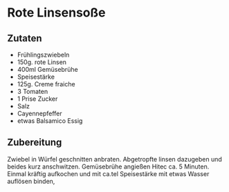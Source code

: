 # Rote Linsensoße

## Zutaten

- Frühlingszwiebeln
- 150g. rote Linsen
- 400ml Gemüsebrühe
- Speisestärke
- 125g. Creme fraiche
- 3 Tomaten
- 1 Prise Zucker
- Salz
- Cayennepfeffer
- etwas Balsamico Essig

## Zubereitung

Zwiebel in Würfel geschnitten anbraten.
Abgetropfte linsen dazugeben
und beides kurz anschwitzen. Gemüsebrühe angießen Hitec ca. 5 Minuten. Einmal kräftig aufkochen und mit ca.tel Speisestärke mit etwas Wasser auflösen binden,
